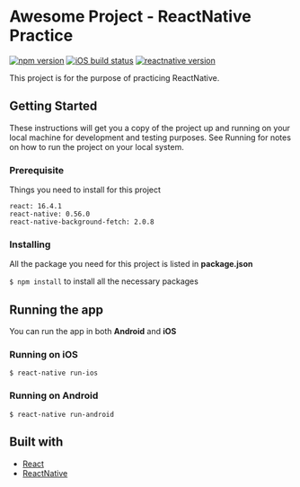 # Awesome Project - ReactNative Practice
[![npm version](https://img.shields.io/badge/npm-6.2.0-blue.svg)](https://github.com/tninh/react-native-practice) [![iOS build status](https://img.shields.io/badge/iOS-passing-brightgreen.svg)](https://github.com/tninh/tree/master/ios)
[![reactnative version](https://img.shields.io/badge/reactnative-v0.56.0-brightgreen.svg)](https://facebook.github.io/react-native/blog/2018/07/04/releasing-react-native-056)

This project is for the purpose of practicing ReactNative.

## Getting Started

These instructions will get you a copy of the project up and running on your local machine for development and testing purposes. See Running for notes on how to run the project on your local system.

### Prerequisite 
Things you need to install for this project

```
react: 16.4.1
react-native: 0.56.0
react-native-background-fetch: 2.0.8
```

### Installing 
All the package you need for this project is listed in __package.json__

`$ npm install` to install all the necessary packages

## Running the app
You can run the app in both __Android__ and __iOS__

### Running on iOS
```
$ react-native run-ios
```

### Running on Android
```
$ react-native run-android
```

## Built with 
* [React](https://reactjs.org/)
* [ReactNative](https://facebook.github.io/react-native/)



